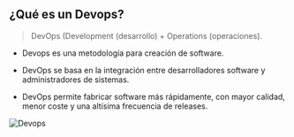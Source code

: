## ¿Qué es un Devops?

>DevOps (Development (desarrollo) + Operations (operaciones).

* Devops es una metodología para creación de software.

* DevOps se basa en la integración entre desarrolladores software y administradores de sistemas.

* DevOps permite fabricar software más rápidamente, con mayor calidad, menor coste y una altísima frecuencia de releases.

![Devops](https://sentrio.io/wp-content/uploads/Representacion-DevSecOps.png)